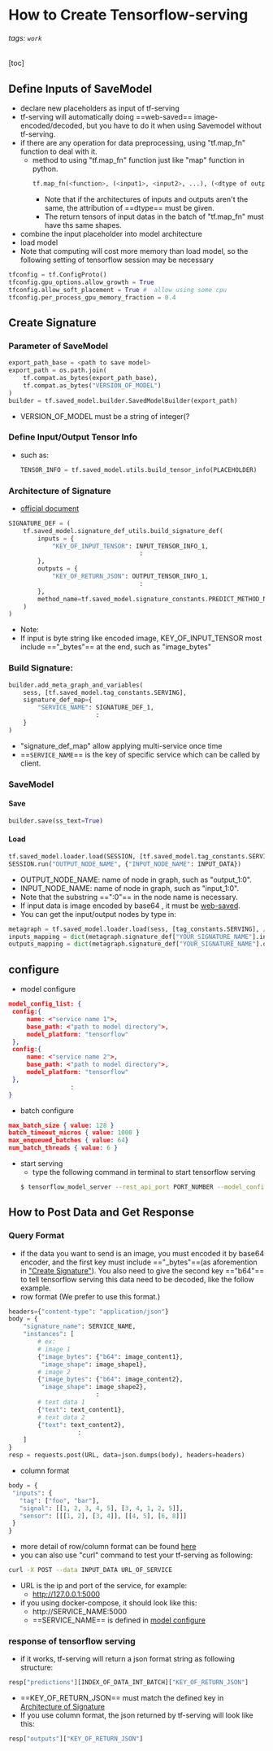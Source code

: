 # How to Create Tensorflow-serving
###### tags: `work`
[toc]
## Define Inputs of SaveModel
+ declare new placeholders as input of tf-serving
+ tf-serving will automatically doing ==web-saved== image-encoded/decoded, but you have to do it when using Savemodel without tf-serving.
+ if there are any operation for data preprocessing, using "tf.map_fn" function to deal with it.
    + method to using "tf.map_fn" function just like "map" function in python.
        ```python
        tf.map_fn(<function>, (<input1>, <input2>, ...), (<dtype of output1>, <dtype of output2>, ...))
        ```
        + Note that if the architectures of inputs and outputs aren't the same, the attribution of ==dtype== must be given.
        + The return tensors of input datas in the batch of "tf.map_fn" must have ths same shapes.
+ combine the input placeholder into model architecture
+ load model
+ Note that computing will cost more memory than load model, so the following setting of tensorflow session may be necessary
```python
tfconfig = tf.ConfigProto()
tfconfig.gpu_options.allow_growth = True
tfconfig.allow_soft_placement = True #  allow using some cpu
tfconfig.per_process_gpu_memory_fraction = 0.4
```
## Create Signature
### Parameter of SaveModel
```python
export_path_base = <path to save model>
export_path = os.path.join(
    tf.compat.as_bytes(export_path_base),
    tf.compat.as_bytes("VERSION_OF_MODEL")
)
builder = tf.saved_model.builder.SavedModelBuilder(export_path)
```
+ VERSION_OF_MODEL must be a string of integer(?
### Define Input/Output Tensor Info
+ such as: 
    ```python
    TENSOR_INFO = tf.saved_model.utils.build_tensor_info(PLACEHOLDER)
    ```
### Architecture of Signature
+ [official document](https://www.tensorflow.org/tfx/serving/signature_defs)
```python
SIGNATURE_DEF = (
    tf.saved_model.signature_def_utils.build_signature_def(
        inputs = {
            "KEY_OF_INPUT_TENSOR": INPUT_TENSOR_INFO_1,
                                    :
        },
        outputs = {
            "KEY_OF_RETURN_JSON": OUTPUT_TENSOR_INFO_1,
                                    :
        },
        method_name=tf.saved_model.signature_constants.PREDICT_METHOD_NAME
    )
)
```
+ Note: 
+ If input is byte string like encoded image, KEY_OF_INPUT_TENSOR most include =="_bytes"== at the end, such as "image_bytes"
### Build Signature:
```python
builder.add_meta_graph_and_variables(
    sess, [tf.saved_model.tag_constants.SERVING],
    signature_def_map={
        "SERVICE_NAME": SIGNATURE_DEF_1,
                        :
    }
)
```

+ "signature_def_map" allow applying multi-service once time
+ ==`SERVICE_NAME`== is the key of specific service which can be called by client.

### SaveModel
#### Save
```python
builder.save(ss_text=True)
```
#### Load
```python
tf.saved_model.loader.load(SESSION, [tf.saved_model.tag_constants.SERVING], EXPORT_DIRECTORY)
SESSION.run("OUTPUT_NODE_NAME", {"INPUT_NODE_NAME": INPUT_DATA})
```
+ OUTPUT_NODE_NAME: name of node in graph, such as "output_1:0".
+ INPUT_NODE_NAME: name of node in graph, such as "input_1:0".
+ Note that the substring ==":0"== in the node name is necessary.
+ If input data is image encoded by base64 , it must be [web-saved](#Define-Inputs-of-SaveModel).
+ You can get the input/output nodes by type in:
```python
metagraph = tf.saved_model.loader.load(sess, [tag_constants.SERVING], /YOUR/PATH/TO/SAVEDMODEL/)
inputs_mapping = dict(metagraph.signature_def["YOUR_SIGNATURE_NAME"].inputs)
outputs_mapping = dict(metagraph.signature_def["YOUR_SIGNATURE_NAME"].outputs)
```
## configure
+ model configure
```json
model_config_list: {
 config:{
     name: <"service name 1">,
     base_path: <"path to model directory">,
     model_platform: "tensorflow"
 },
 config:{
     name: <"service name 2">,
     base_path: <"path to model directory">,
     model_platform: "tensorflow"
 },
                 :
}
```
+ batch configure
```json
max_batch_size { value: 128 }
batch_timeout_micros { value: 1000 }
max_enqueued_batches { value: 64}
num_batch_threads { value: 6 }
```
+ start serving
    + type the following command in terminal to start tensorflow serving
    ```bash
    $ tensorflow_model_server --rest_api_port PORT_NUMBER --model_config_file=MODEL_CONFIG_PATH --enable_batching=true --batching_parameters_file=BATCH_CONFIG_PATH -- per_gpu_memory_fraction=RATIO_OF_USABLE_GPU
    ```
## How to Post Data and Get Response
### Query Format
+ if the data you want to send is an image, you must encoded it by base64 encoder, and the first key must include =="_bytes"==(as aforemention in ["Create Signature"](#Create-Signature)). You also need to give the second key =="b64"== to tell tensorflow serving this data need to be decoded, like the follow example.
+ row format (We prefer to use this format.)
```python
headers={"content-type": "application/json"}
body = {
    "signature_name": SERVICE_NAME,
    "instances": [
        # ex:
        # image 1
        {"image_bytes": {"b64": image_content1},
         "image_shape": image_shape1},
        # image 2
        {"image_bytes": {"b64": image_content2},
         "image_shape": image_shape2},
                        :
        # text data 1
        {"text": text_content1},
        # text data 2
        {"text": text_content2},
                   :
    ]
}
resp = requests.post(URL, data=json.dumps(body), headers=headers)
```
+ column format
```python
body = {
 "inputs": {
   "tag": ["foo", "bar"],
   "signal": [[1, 2, 3, 4, 5], [3, 4, 1, 2, 5]],
   "sensor": [[[1, 2], [3, 4]], [[4, 5], [6, 8]]]
 }
}
```
+ more detail of row/column format can be found [here](https://www.tensorflow.org/tfx/serving/api_rest)
+ you can also use "curl" command to test your tf-serving as following:
```bash
curl -X POST --data INPUT_DATA URL_OF_SERVICE

```
+ URL is the ip and port of the service, for example:
    + http://127.0.0.1:5000
+ if you using docker-compose, it should look like this:
    + http://SERVICE_NAME:5000
    + ==SERVICE_NAME== is defined in [model configure](#configure)
### response of tensorflow serving
+ if it works, tf-serving will return a json format string as following structure:
```python
resp["predictions"][INDEX_OF_DATA_INT_BATCH]["KEY_OF_RETURN_JSON"]
```
+ ==KEY_OF_RETURN_JSON== must match the defined key in [Architecture of Signature](#Architecture-of-Signature)
+ If you use column format, the json returned by tf-serving will look like this:
```python
resp["outputs"]["KEY_OF_RETURN_JSON"]
```
